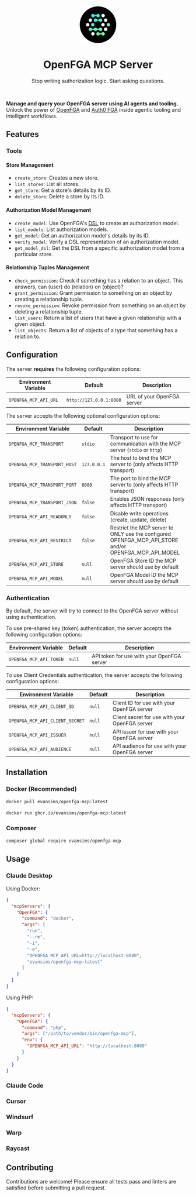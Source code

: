 <div align="center">
  <p><a href="https://openfga.dev"><img src=".github/openfga.png" width="100" /></a></p>

  <h1>OpenFGA MCP Server</h1>

  <p>Stop writing authorization logic. Start asking questions.</p>
</div>

<p><br /></p>

**Manage and query your OpenFGA server using AI agents and tooling.** Unlock the power of [OpenFGA](https://openfga.dev/) and [Auth0 FGA](https://auth0.com/fine-grained-authorization) inside agentic tooling and intelligent workflows.

## Features

### Tools

#### Store Management

- `create_store`: Creates a new store.
- `list_stores`: List all stores.
- `get_store`: Get a store's details by its ID.
- `delete_store`: Delete a store by its ID.

#### Authorization Model Management

- `create_model`: Use OpenFGA's [DSL](https://openfga.dev/docs/configuration-language) to create an authorization model.
- `list_models`: List authorization models.
- `get_model`: Get an authorization model's details by its ID.
- `verify_model`: Verify a DSL representation of an authorization model.
- `get_model_dsl`: Get the DSL from a specific authorization model from a particular store.

#### Relationship Tuples Management

- `check_permission`: Check if something has a relation to an object. This answers, can (user) do (relation) on (object)?
- `grant_permission`: Grant permission to something on an object by creating a relationship tuple.
- `revoke_permission`: Revoke permission from something on an object by deleting a relationship tuple.
- `list_users`: Return a list of users that have a given relationship with a given object.
- `list_objects`: Return a list of objects of a type that something has a relation to.

## Configuration

The server **requires** the following configuration options:

| Environment Variable  | Default                 | Description                |
| --------------------- | ----------------------- | -------------------------- |
| `OPENFGA_MCP_API_URL` | `http://127.0.0.1:8080` | URL of your OpenFGA server |

The server accepts the following optional configuration options:

| Environment Variable         | Default     | Description                                                                                           |
| ---------------------------- | ----------- | ----------------------------------------------------------------------------------------------------- |
| `OPENFGA_MCP_TRANSPORT`      | `stdio`     | Transport to use for communication with the MCP server (`stdio` or `http`)                            |
| `OPENFGA_MCP_TRANSPORT_HOST` | `127.0.0.1` | The host to bind the MCP server to (only affects HTTP transport)                                      |
| `OPENFGA_MCP_TRANSPORT_PORT` | `8080`      | The port to bind the MCP server to (only affects HTTP transport)                                      |
| `OPENFGA_MCP_TRANSPORT_JSON` | `false`     | Enables JSON responses (only affects HTTP transport)                                                  |
| `OPENFGA_MCP_API_READONLY`   | `false`     | Disable write operations (create, update, delete)                                                     |
| `OPENFGA_MCP_API_RESTRICT`   | `false`     | Restrict the MCP server to ONLY use the configured OPENFGA_MCP_API_STORE and/or OPENFGA_MCP_API_MODEL |
| `OPENFGA_MCP_API_STORE`      | `null`      | OpenFGA Store ID the MCP server should use by default                                                 |
| `OPENFGA_MCP_API_MODEL`      | `null`      | OpenFGA Model ID the MCP server should use by default                                                 |

### Authentication

By default, the server will try to connect to the OpenFGA server without using authentication.

To use pre-shared key (token) authentication, the server accepts the following configuration options:

| Environment Variable    | Default | Description                                |
| ----------------------- | ------- | ------------------------------------------ |
| `OPENFGA_MCP_API_TOKEN` | `null`  | API token for use with your OpenFGA server |

To use Client Credentials authentication, the server accepts the following configuration options:

| Environment Variable            | Default | Description                                    |
| ------------------------------- | ------- | ---------------------------------------------- |
| `OPENFGA_MCP_API_CLIENT_ID`     | `null`  | Client ID for use with your OpenFGA server     |
| `OPENFGA_MCP_API_CLIENT_SECRET` | `null`  | Client secret for use with your OpenFGA server |
| `OPENFGA_MCP_API_ISSUER`        | `null`  | API issuer for use with your OpenFGA server    |
| `OPENFGA_MCP_API_AUDIENCE`      | `null`  | API audience for use with your OpenFGA server  |

## Installation

### Docker (Recommended)

```bash
docker pull evansims/openfga-mcp:latest
```

```bash
docker run ghcr.io/evansims/openfga-mcp:latest
```

### Composer

```bash
composer global require evansims/openfga-mcp
```

## Usage

### Claude Desktop

Using Docker:

```json
{
  "mcpServers": {
    "OpenFGA": {
      "command": "docker",
      "args": [
        "run",
        "--rm",
        "-i",
        "-e",
        "OPENFGA_MCP_API_URL=http://localhost:8080",
        "evansims/openfga-mcp:latest"
      ]
    }
  }
}
```

Using PHP:

```json
{
  "mcpServers": {
    "OpenFGA": {
      "command": "php",
      "args": ["/path/to/vendor/bin/openfga-mcp"],
      "env": {
        "OPENFGA_MCP_API_URL": "http://localhost:8080"
      }
    }
  }
}
```

### Claude Code

### Cursor

### Windsurf

### Warp

### Raycast

## Contributing

Contributions are welcome! Please ensure all tests pass and linters are satisfied before submitting a pull request.
